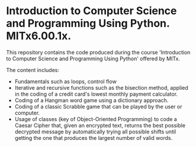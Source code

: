 # Introduction to Computer Science and Programming Using Python. MITx6.00.1x.
This repository contains the code produced during the course 'Introduction to Computer Science and Programming Using Python' offered by MITx.

The content includes:

- Fundamentals such as loops, control flow
- Iterative and recursive functions such as the bisection method, applied in the coding of a credit card's lowest monthly payment calculator.
- Coding of a Hangman word game using a dictionary approach.
- Coding of a classic Scrabble game that can be played by the user or computer.
- Usage of classes (key of Object-Oriented Programming) to code a Caesar Cipher that, given an encrypted text, returns the best possible decrypted message by automatically trying all possible shifts until getting the one that produces the largest number of valid words.
  
